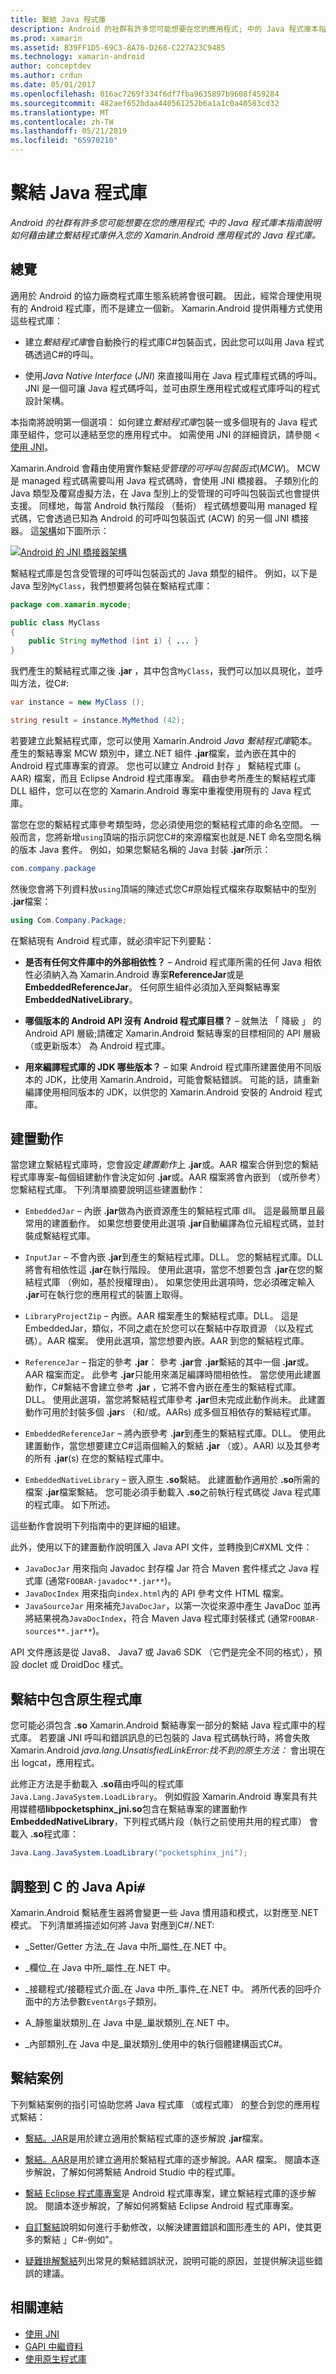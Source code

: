 ```yaml
---
title: 繫結 Java 程式庫
description: Android 的社群有許多您可能想要在您的應用程式; 中的 Java 程式庫本指南說明如何藉由建立繫結程式庫併入您的 Xamarin.Android 應用程式的 Java 程式庫。
ms.prod: xamarin
ms.assetid: B39FF1D5-69C3-8A76-D268-C227A23C9485
ms.technology: xamarin-android
author: conceptdev
ms.author: crdun
ms.date: 05/01/2017
ms.openlocfilehash: 016ac7269f334f6df7fba9635897b9608f459284
ms.sourcegitcommit: 482aef652bdaa440561252b6a1a1c0a40583cd32
ms.translationtype: MT
ms.contentlocale: zh-TW
ms.lasthandoff: 05/21/2019
ms.locfileid: "65970210"
---
```

# <a name="binding-a-java-library"></a>繫結 Java 程式庫

_Android 的社群有許多您可能想要在您的應用程式; 中的 Java 程式庫本指南說明如何藉由建立繫結程式庫併入您的 Xamarin.Android 應用程式的 Java 程式庫。_

## <a name="overview"></a>總覽

適用於 Android 的協力廠商程式庫生態系統將會很可觀。 因此，經常合理使用現有的 Android 程式庫，而不是建立一個新。 Xamarin.Android 提供兩種方式使用這些程式庫：

-   建立*繫結程式庫*會自動換行的程式庫C#包裝函式，因此您可以叫用 Java 程式碼透過C#的呼叫。

-   使用*Java Native Interface* (*JNI*) 來直接叫用在 Java 程式庫程式碼的呼叫。 JNI 是一個可讓 Java 程式碼呼叫，並可由原生應用程式或程式庫呼叫的程式設計架構。

本指南將說明第一個選項： 如何建立*繫結程式庫*包裝一或多個現有的 Java 程式庫至組件，您可以連結至您的應用程式中。 如需使用 JNI 的詳細資訊，請參閱 <<c0> [ 使用 JNI](~/android/platform/java-integration/working-with-jni.md)。

Xamarin.Android 會藉由使用實作繫結*受管理的可呼叫包裝函式*(*MCW*)。 MCW 是 managed 程式碼需要叫用 Java 程式碼時，會使用 JNI 橋接器。 子類別化的 Java 類型及覆寫虛擬方法，在 Java 型別上的受管理的可呼叫包裝函式也會提供支援。 同樣地，每當 Android 執行階段 （藝術） 程式碼想要叫用 managed 程式碼，它會透過已知為 Android 的可呼叫包裝函式 (ACW) 的另一個 JNI 橋接器。 這[架構](~/android/internals/architecture.md)如下圖所示：

[![Android 的 JNI 橋接器架構](images/architecture.png)](images/architecture.png#lightbox)

繫結程式庫是包含受管理的可呼叫包裝函式的 Java 類型的組件。 例如，以下是 Java 型別`MyClass`，我們想要將包裝在繫結程式庫：

```java
package com.xamarin.mycode;

public class MyClass
{
    public String myMethod (int i) { ... }
}
```

我們產生的繫結程式庫之後 **.jar** ，其中包含`MyClass`，我們可以加以具現化，並呼叫方法，從C#:

```csharp
var instance = new MyClass ();

string result = instance.MyMethod (42);
```

若要建立此繫結程式庫，您可以使用 Xamarin.Android *Java 繫結程式庫*範本。 產生的繫結專案 MCW 類別中，建立.NET 組件 **.jar**檔案，並內嵌在其中的 Android 程式庫專案的資源。 您也可以建立 Android 封存 」 繫結程式庫 (。AAR) 檔案，而且 Eclipse Android 程式庫專案。 藉由參考所產生的繫結程式庫 DLL 組件，您可以在您的 Xamarin.Android 專案中重複使用現有的 Java 程式庫。

當您在您的繫結程式庫參考類型時，您必須使用您的繫結程式庫的命名空間。 一般而言，您將新增`using`頂端的指示詞您C#的來源檔案也就是.NET 命名空間名稱的版本 Java 套件。 例如，如果您繫結名稱的 Java 封裝 **.jar**所示：

```csharp
com.company.package
```

然後您會將下列資料放`using`頂端的陳述式您C#原始程式檔來存取繫結中的型別 **.jar**檔案：

```csharp
using Com.Company.Package;
```


在繫結現有 Android 程式庫，就必須牢記下列要點：

* **是否有任何文件庫中的外部相依性？** &ndash; Android 程式庫所需的任何 Java 相依性必須納入為 Xamarin.Android 專案**ReferenceJar**或是**EmbeddedReferenceJar**。 任何原生組件必須加入至與繫結專案**EmbeddedNativeLibrary**。  

* **哪個版本的 Android API 沒有 Android 程式庫目標？** &ndash; 就無法 「 降級 」 的 Android API 層級;請確定 Xamarin.Android 繫結專案的目標相同的 API 層級 （或更新版本） 為 Android 程式庫。

* **用來編譯程式庫的 JDK 哪些版本？** &ndash; 如果 Android 程式庫所建置使用不同版本的 JDK，比使用 Xamarin.Android，可能會繫結錯誤。 可能的話，請重新編譯使用相同版本的 JDK，以供您的 Xamarin.Android 安裝的 Android 程式庫。


## <a name="build-actions"></a>建置動作

當您建立繫結程式庫時，您會設定*建置動作*上 **.jar**或。AAR 檔案合併到您的繫結程式庫專案&ndash;每個組建動作會決定如何 **.jar**或。AAR 檔案將會內嵌到 （或所參考） 您繫結程式庫。 下列清單摘要說明這些建置動作：

* `EmbeddedJar` &ndash; 內嵌 **.jar**做為內嵌資源產生的繫結程式庫 dll。 這是最簡單且最常用的建置動作。 如果您想要使用此選項 **.jar**自動編譯為位元組程式碼，並封裝成繫結程式庫。

* `InputJar` &ndash; 不會內嵌 **.jar**到產生的繫結程式庫。DLL。 您的繫結程式庫。DLL 將會有相依性這 **.jar**在執行階段。 使用此選項，當您不想要包含 **.jar**在您的繫結程式庫 （例如，基於授權理由）。 如果您使用此選項時，您必須確定輸入 **.jar**可在執行您的應用程式的裝置上取得。

* `LibraryProjectZip` &ndash; 內嵌。AAR 檔案產生的繫結程式庫。DLL。 這是 EmbeddedJar，類似，不同之處在於您可以在繫結中存取資源 （以及程式碼）。AAR 檔案。 使用此選項，當您想要內嵌。AAR 到您的繫結程式庫。

* `ReferenceJar` &ndash; 指定的參考 **.jar**： 參考 **.jar**會 **.jar**繫結的其中一個 **.jar**或。AAR 檔案而定。 此參考 **.jar**只能用來滿足編譯時間相依性。 當您使用此建置動作，C#繫結不會建立參考 **.jar** ，它將不會內嵌在產生的繫結程式庫。DLL。 使用此選項，當您將繫結程式庫參考 **.jar**但未完成此動作尚未。 此建置動作可用於封裝多個 **.jar**s （和/或。AARs) 成多個互相依存的繫結程式庫。

* `EmbeddedReferenceJar` &ndash; 將內嵌參考 **.jar**到產生的繫結程式庫。DLL。 使用此建置動作，當您想要建立C#這兩個輸入的繫結 **.jar** （或）。AAR) 以及其參考的所有 **.jar**(s) 在您的繫結程式庫中。

* `EmbeddedNativeLibrary` &ndash; 嵌入原生 **.so**繫結。 此建置動作適用於 **.so**所需的檔案 **.jar**檔案繫結。 您可能必須手動載入 **.so**之前執行程式碼從 Java 程式庫的程式庫。 如下所述。

這些動作會說明下列指南中的更詳細的組建。

此外，使用以下的建置動作說明匯入 Java API 文件，並轉換到C#XML 文件：

* `JavaDocJar` 用來指向 Javadoc 封存檔 Jar 符合 Maven 套件樣式之 Java 程式庫 (通常`FOOBAR-javadoc**.jar**`)。
* `JavaDocIndex` 用來指向`index.html`內的 API 參考文件 HTML 檔案。
* `JavaSourceJar` 用來補充`JavaDocJar`，以第一次從來源中產生 JavaDoc 並再將結果視為`JavaDocIndex`，符合 Maven Java 程式庫封裝樣式 (通常`FOOBAR-sources**.jar**`)。

API 文件應該是從 Java8、 Java7 或 Java6 SDK （它們是完全不同的格式），預設 doclet 或 DroidDoc 樣式。

## <a name="including-a-native-library-in-a-binding"></a>繫結中包含原生程式庫

您可能必須包含 **.so** Xamarin.Android 繫結專案一部分的繫結 Java 程式庫中的程式庫。 若要讓 JNI 呼叫和錯誤訊息的已包裝的 Java 程式碼執行時，將會失敗 Xamarin.Android _java.lang.UnsatisfiedLinkError:找不到的原生方法：_ 會出現在出 logcat，應用程式。

此修正方法是手動載入 **.so**藉由呼叫的程式庫`Java.Lang.JavaSystem.LoadLibrary`。 例如假設 Xamarin.Android 專案具有共用媒體櫃**libpocketsphinx_jni.so**包含在繫結專案的建置動作**EmbeddedNativeLibrary**，下列程式碼片段（執行之前使用共用的程式庫） 會載入 **.so**程式庫：

```csharp
Java.Lang.JavaSystem.LoadLibrary("pocketsphinx_jni");
```

## <a name="adapting-java-apis-to-ceparsl"></a>調整到 C 的 Java Api&eparsl;

Xamarin.Android 繫結產生器將會變更一些 Java 慣用語和模式，以對應至.NET 模式。 下列清單將描述如何將 Java 對應到C#/.NET:

-   _Setter/Getter 方法_在 Java 中所_屬性_在.NET 中。

-   _欄位_在 Java 中所_屬性_在.NET 中。

-   _接聽程式/接聽程式介面_在 Java 中所_事件_在.NET 中。 將所代表的回呼介面中的方法參數`EventArgs`子類別。

-   A_靜態巢狀類別_在 Java 中是_巢狀類別_在.NET 中。

-   _內部類別_在 Java 中是_巢狀類別_使用中的執行個體建構函式C#。



## <a name="binding-scenarios"></a>繫結案例

下列繫結案例的指引可協助您將 Java 程式庫 （或程式庫） 的整合到您的應用程式繫結：

-   [繫結。JAR](~/android/platform/binding-java-library/binding-a-jar.md)是用於建立適用於繫結程式庫的逐步解說 **.jar**檔案。

-   [繫結。AAR](~/android/platform/binding-java-library/binding-an-aar.md)是用於建立適用於繫結程式庫的逐步解說。AAR 檔案。 閱讀本逐步解說，了解如何將繫結 Android Studio 中的程式庫。

-   [繫結 Eclipse 程式庫專案](~/android/platform/binding-java-library/binding-a-library-project.md)是 Android 程式庫專案，建立繫結程式庫的逐步解說。 閱讀本逐步解說，了解如何將繫結 Eclipse Android 程式庫專案。

-   [自訂繫結](~/android/platform/binding-java-library/customizing-bindings/index.md)說明如何進行手動修改，以解決建置錯誤和圖形產生的 API，使其更多的繫結 」C#-例如"。

-   [疑難排解繫結](~/android/platform/binding-java-library/troubleshooting-bindings.md)列出常見的繫結錯誤狀況，說明可能的原因，並提供解決這些錯誤的建議。


## <a name="related-links"></a>相關連結

- [使用 JNI](~/android/platform/java-integration/working-with-jni.md)
- [GAPI 中繼資料](https://www.mono-project.com/docs/gui/gtksharp/gapi/#metadata)
- [使用原生程式庫](~/android/platform/native-libraries.md)
